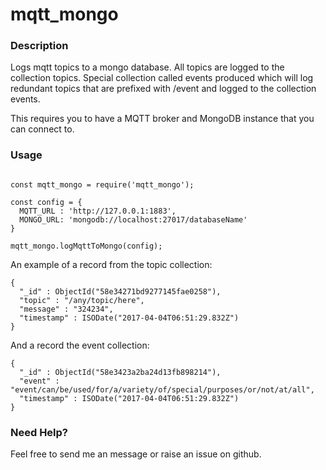 # mqtt_mongo

### Description ###
Logs mqtt topics to a mongo database.  All topics are logged to the collection topics.
Special collection called events produced which will log redundant topics that are prefixed with /event and logged to the collection events.

This requires you to have a MQTT broker and MongoDB instance that you can connect to.


### Usage ###
~~~

const mqtt_mongo = require('mqtt_mongo');

const config = {
  MQTT_URL : 'http://127.0.0.1:1883', 
  MONGO_URL: 'mongodb://localhost:27017/databaseName' 
}

mqtt_mongo.logMqttToMongo(config);

~~~


An example of a record from the topic collection:
~~~~
{ 
  "_id" : ObjectId("58e34271bd9277145fae0258"), 
  "topic" : "/any/topic/here", 
  "message" : "324234", 
  "timestamp" : ISODate("2017-04-04T06:51:29.832Z") 
}
~~~~

And a record the event collection:
~~~~
{ 
  "_id" : ObjectId("58e3423a2ba24d13fb898214"), 
  "event" : "event/can/be/used/for/a/variety/of/special/purposes/or/not/at/all", 
  "timestamp" : ISODate("2017-04-04T06:51:29.832Z") 
}
~~~~




### Need Help? ###
Feel free to send me an message or raise an issue on github.
